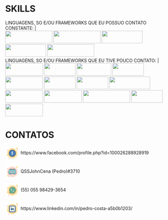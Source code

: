 
<link rel="stylesheet" src="./customcss.css">



# SKILLS
  LINGUAGENS, SO E/OU FRAMEWORKS QUE EU POSSUO CONTATO CONSTANTE: |
  <br>
    <img src="https://img.shields.io/badge/JavaScript-323330?style=for-the-badge&logo=javascript&logoColor=F7DF1E" width="150" height="40">
    <img src="https://img.shields.io/badge/TypeScript-007ACC?style=for-the-badge&logo=typescript&logoColor=white" width="150" height="40">
    <img src="https://img.shields.io/badge/Node.js-43853D?style=for-the-badge&logo=node.js&logoColor=white" width="130" height="40">
    <img src="https://img.shields.io/badge/Docker-2496ED?style=for-the-badge&logo=docker&logoColor=white" width="130" height="40">
    <img src="https://img.shields.io/badge/Windows-017AD7?style=for-the-badge&logo=windows&logoColor=white" width="150" height="40">
  <br>
  LINGUAGENS, SO E/OU FRAMEWORKS QUE EU TIVE POUCO CONTATO: |
  <br>
      <img src="https://img.shields.io/badge/Linux-E34F26?style=for-the-badge&logo=linux&logoColor=black" width="120" height="40">
      <img src="https://img.shields.io/badge/C%23-239120?style=for-the-badge&logo=c-sharp&logoColor=white" width="100" height="40">
      <img src="https://img.shields.io/badge/HTML-239120?style=for-the-badge&logo=html5&logoColor=white" width="110" height="40">
      <img src="https://img.shields.io/badge/CSS3-1572B6?style=for-the-badge&logo=css3&logoColor=white" width="100" height="40">
      <img src="https://img.shields.io/badge/Python-3776AB?style=for-the-badge&logo=python&logoColor=white" width="120" height="40">
      <img src="https://img.shields.io/badge/C%2B%2B-00599C?style=for-the-badge&logo=c%2B%2B&logoColor=white" width="100" height="40">
      <img src="https://img.shields.io/badge/Lua-2C2D72?style=for-the-badge&logo=lua&logoColor=white" width="100" height="40">
      <img src="https://img.shields.io/badge/Bootstrap-563D7C?style=for-the-badge&logo=bootstrap&logoColor=white" width="130" height="40">
      <img src="https://img.shields.io/badge/jQuery-0769AD?style=for-the-badge&logo=jquery&logoColor=white" width="120" height="40">
      <img src="https://img.shields.io/badge/MySQL-00000F?style=for-the-badge&logo=mysql&logoColor=white" width="120" height="40">
      <img src="https://img.shields.io/badge/PostgreSQL-316192?style=for-the-badge&logo=postgresql&logoColor=white" width="150" height="40">
      <img src="https://img.shields.io/badge/Redis-D9281A?style=for-the-badge&logo=redis&logoColor=white" width="100" height="40">
      <img src="https://img.shields.io/badge/Unity-100000?style=for-the-badge&logo=unity&logoColor=white" width="120" height="40">


# CONTATOS
  <p>
    <img align="center" src="./facebook.png" width="45" height="45">
    <a>https://www.facebook.com/profile.php?id=100026288928919</a>
  </p>
  <p>
    <img align="center" src="./discord.png" width="45" height="45">
    QSSJohnCena (Pedro)#3710
  </p>
  <p>
    <img align="center" src="./whatsapp.png" width="45" height="45">
    (55) 055 98429-3654
  </p>
  <p>
    <img align="center" src="./linkedin.png" width="45" height="45">
    <a>https://www.linkedin.com/in/pedro-costa-a5b0b1203/</a>
  </p>











<!--
**TheNewGuy100/TheNewGuy100** is a ✨ _special_ ✨ repository because its `README.md` (this file) appears on your GitHub profile.

Here are some ideas to get you started:

- 🔭 I’m currently working on ...
- 🌱 I’m currently learning ...
- 👯 I’m looking to collaborate on ...
- 🤔 I’m looking for help with ...
- 💬 Ask me about ...
- 📫 How to reach me: ...
- 😄 Pronouns: ...
- ⚡ Fun fact: ...
-->
